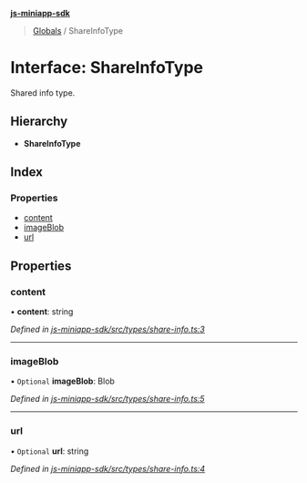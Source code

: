 **[js-miniapp-sdk](../README.md)**

> [Globals](../README.md) / ShareInfoType

# Interface: ShareInfoType

Shared info type.

## Hierarchy

* **ShareInfoType**

## Index

### Properties

* [content](shareinfotype.md#content)
* [imageBlob](shareinfotype.md#imageblob)
* [url](shareinfotype.md#url)

## Properties

### content

•  **content**: string

*Defined in [js-miniapp-sdk/src/types/share-info.ts:3](https://github.com/rakutentech/js-miniapp/blob/acdf92c/js-miniapp-sdk/src/types/share-info.ts#L3)*

___

### imageBlob

• `Optional` **imageBlob**: Blob

*Defined in [js-miniapp-sdk/src/types/share-info.ts:5](https://github.com/rakutentech/js-miniapp/blob/acdf92c/js-miniapp-sdk/src/types/share-info.ts#L5)*

___

### url

• `Optional` **url**: string

*Defined in [js-miniapp-sdk/src/types/share-info.ts:4](https://github.com/rakutentech/js-miniapp/blob/acdf92c/js-miniapp-sdk/src/types/share-info.ts#L4)*
